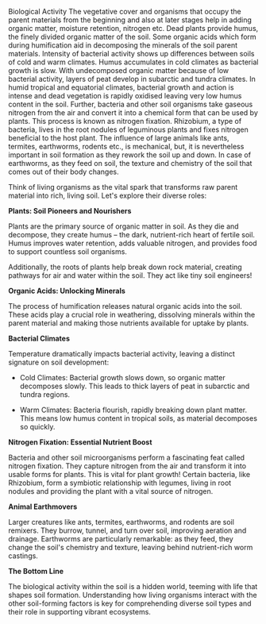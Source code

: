 Biological Activity
The vegetative cover and organisms that occupy
the parent materials from the beginning and also
at later stages help in adding organic matter,
moisture retention, nitrogen etc. Dead plants
provide humus, the finely divided organic matter
of the soil. Some organic acids which form
during humification aid in decomposing the
minerals of the soil parent materials.
Intensity of bacterial activity shows up
differences between soils of cold and warm
climates. Humus accumulates in cold climates
as bacterial growth is slow. With
undecomposed organic matter because of low
bacterial activity, layers of peat develop in subarctic
and tundra climates. In humid tropical
and equatorial climates, bacterial growth and
action is intense and dead vegetation is rapidly
oxidised leaving very low humus content in
the soil. Further, bacteria and other soil
organisms take gaseous nitrogen from the air
and convert it into a chemical form that can
be used by plants. This process is known as
nitrogen fixation. Rhizobium, a type of
bacteria, lives in the root nodules of leguminous
plants and fixes nitrogen beneficial to the host
plant. The influence of large animals like ants,
termites, earthworms, rodents etc., is
mechanical, but, it is nevertheless important
in soil formation as they rework the soil up
and down. In case of earthworms, as they
feed on soil, the texture and chemistry of the
soil that comes out of their body changes.

Think of living organisms as the vital spark that transforms raw parent material into rich, living soil. Let's explore their diverse roles:

**Plants: Soil Pioneers and Nourishers**

Plants are the primary source of organic matter in soil. As they die and decompose, they create humus – the dark, nutrient-rich heart of fertile soil. Humus improves water retention, adds valuable nitrogen, and provides food to support countless soil organisms.

Additionally, the roots of plants help break down rock material, creating pathways for air and water within the soil. They act like tiny soil engineers!

**Organic Acids: Unlocking Minerals**

The process of humification releases natural organic acids into the soil. These acids play a crucial role in weathering, dissolving minerals within the parent material and making those nutrients available for uptake by plants.

**Bacterial Climates**

Temperature dramatically impacts bacterial activity, leaving a distinct signature on soil development:

- Cold Climates: Bacterial growth slows down, so organic matter decomposes slowly. This leads to thick layers of peat in subarctic and tundra regions.
    
- Warm Climates: Bacteria flourish, rapidly breaking down plant matter. This means low humus content in tropical soils, as material decomposes so quickly.
    

**Nitrogen Fixation: Essential Nutrient Boost**

Bacteria and other soil microorganisms perform a fascinating feat called nitrogen fixation. They capture nitrogen from the air and transform it into usable forms for plants. This is vital for plant growth! Certain bacteria, like Rhizobium, form a symbiotic relationship with legumes, living in root nodules and providing the plant with a vital source of nitrogen.

**Animal Earthmovers**

Larger creatures like ants, termites, earthworms, and rodents are soil remixers. They burrow, tunnel, and turn over soil, improving aeration and drainage. Earthworms are particularly remarkable: as they feed, they change the soil's chemistry and texture, leaving behind nutrient-rich worm castings.

**The Bottom Line**

The biological activity within the soil is a hidden world, teeming with life that shapes soil formation. Understanding how living organisms interact with the other soil-forming factors is key for comprehending diverse soil types and their role in supporting vibrant ecosystems.

